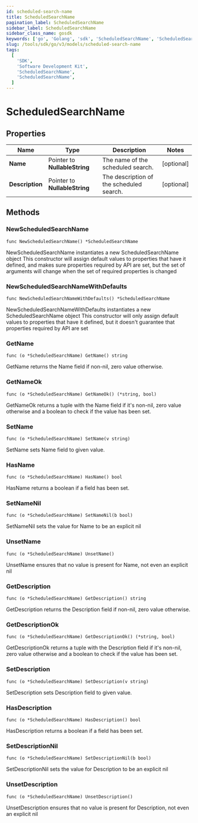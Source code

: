 ```yaml
---
id: scheduled-search-name
title: ScheduledSearchName
pagination_label: ScheduledSearchName
sidebar_label: ScheduledSearchName
sidebar_class_name: gosdk
keywords: ['go', 'Golang', 'sdk', 'ScheduledSearchName', 'ScheduledSearchName']
slug: /tools/sdk/go/v3/models/scheduled-search-name
tags:
  [
    'SDK',
    'Software Development Kit',
    'ScheduledSearchName',
    'ScheduledSearchName',
  ]
---
```


# ScheduledSearchName

## Properties

| Name | Type | Description | Notes |
| --- | --- | --- | --- |
| **Name** | Pointer to **NullableString** | The name of the scheduled search. | [optional] |
| **Description** | Pointer to **NullableString** | The description of the scheduled search. | [optional] |

## Methods

### NewScheduledSearchName

`func NewScheduledSearchName() *ScheduledSearchName`

NewScheduledSearchName instantiates a new ScheduledSearchName object This constructor will assign default values to properties that have it defined, and makes sure properties required by API are set, but the set of arguments will change when the set of required properties is changed

### NewScheduledSearchNameWithDefaults

`func NewScheduledSearchNameWithDefaults() *ScheduledSearchName`

NewScheduledSearchNameWithDefaults instantiates a new ScheduledSearchName object This constructor will only assign default values to properties that have it defined, but it doesn't guarantee that properties required by API are set

### GetName

`func (o *ScheduledSearchName) GetName() string`

GetName returns the Name field if non-nil, zero value otherwise.

### GetNameOk

`func (o *ScheduledSearchName) GetNameOk() (*string, bool)`

GetNameOk returns a tuple with the Name field if it's non-nil, zero value otherwise and a boolean to check if the value has been set.

### SetName

`func (o *ScheduledSearchName) SetName(v string)`

SetName sets Name field to given value.

### HasName

`func (o *ScheduledSearchName) HasName() bool`

HasName returns a boolean if a field has been set.

### SetNameNil

`func (o *ScheduledSearchName) SetNameNil(b bool)`

SetNameNil sets the value for Name to be an explicit nil

### UnsetName

`func (o *ScheduledSearchName) UnsetName()`

UnsetName ensures that no value is present for Name, not even an explicit nil

### GetDescription

`func (o *ScheduledSearchName) GetDescription() string`

GetDescription returns the Description field if non-nil, zero value otherwise.

### GetDescriptionOk

`func (o *ScheduledSearchName) GetDescriptionOk() (*string, bool)`

GetDescriptionOk returns a tuple with the Description field if it's non-nil, zero value otherwise and a boolean to check if the value has been set.

### SetDescription

`func (o *ScheduledSearchName) SetDescription(v string)`

SetDescription sets Description field to given value.

### HasDescription

`func (o *ScheduledSearchName) HasDescription() bool`

HasDescription returns a boolean if a field has been set.

### SetDescriptionNil

`func (o *ScheduledSearchName) SetDescriptionNil(b bool)`

SetDescriptionNil sets the value for Description to be an explicit nil

### UnsetDescription

`func (o *ScheduledSearchName) UnsetDescription()`

UnsetDescription ensures that no value is present for Description, not even an explicit nil
